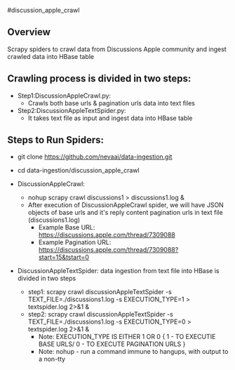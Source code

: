 #discussion_apple_crawl

Overview
---------
Scrapy spiders to crawl data from Discussions Apple community and ingest crawled data into HBase table

Crawling process is divided in two steps: 
----------------------------------------
- Step1:DiscussionAppleCrawl.py: 
    - Crawls both base urls & pagination urls data into text files
- Step2:DiscussionAppleTextSpider.py:
    - It takes text file as input and ingest data into HBase table

Steps to Run Spiders:
--------------------
- git clone https://github.com/nevaai/data-ingestion.git
- cd data-ingestion/discussion_apple_crawl
- DiscussionAppleCrawl:
	- nohup scrapy crawl discussions1 > discussions1.log &
	- After execution of DiscussionAppleCrawl spider, we will have JSON objects of base urls and it's reply content pagination urls in text file (discussions1.log) 
    	- Example Base URL: https://discussions.apple.com/thread/7309088
    	- Example Pagination URL: https://discussions.apple.com/thread/7309088?start=15&tstart=0

- DiscussionAppleTextSpider: data ingestion from text file into HBase is divided in two steps
	- step1: scrapy crawl discussionAppleTextSpider -s TEXT_FILE=./discussions1.log  -s EXECUTION_TYPE=1 > textspider.log 2>&1 &
	- step2: scrapy crawl discussionAppleTextSpider -s TEXT_FILE=./discussions1.log  -s EXECUTION_TYPE=0 > textspider.log 2>&1 &
		- Note: EXECUTION_TYPE IS EITHER 1 OR 0 { 1 - TO EXECUTIE BASE URLS/ 0 - TO EXECUTE PAGINATION URLS }
		- Note: nohup - run a command immune to hangups, with output to a non-tty
